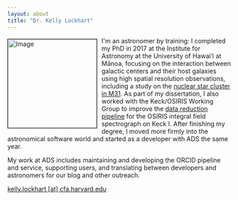 ```yaml
---
layout: about
title: "Dr. Kelly Lockhart"
---
```


<img src="{{ site.baseurl }}/img/team/lockhart.jpeg" height="200" width="200" alt="Image" style="float: left; margin: 4px 10px 0px 0px; border: 1px solid #000000;">

I'm an astronomer by training: I completed my PhD in 2017 at the Institute for Astronomy at the University of Hawai&#8216;i at M&#257;noa, focusing on the interaction between galactic centers and their host galaxies using high spatial resolution observations, including a study on the [nuclear star cluster in M31](https://ui.adsabs.harvard.edu/#abs/2017arXiv171001394L/abstract). As part of my dissertation, I also worked with the Keck/OSIRIS Working Group to improve the [data reduction pipeline](https://github.com/Keck-DataReductionPipelines/OsirisDRP) for the OSIRIS integral field spectrograph on Keck I. After finishing my degree, I moved more firmly into the astronomical software world and started as a developer with ADS the same year.

My work at ADS includes maintaining and developing the ORCID pipeline and service, supporting users, and translating between developers and astronomers for our blog and other outreach.

[kelly.lockhart [at] cfa.harvard.edu](mailto:kelly.lockhart@cfa.harvard.edu)
